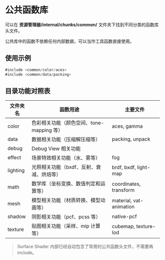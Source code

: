 # 公共函数库

可以在 **资源管理器/internal/chunks/common/** 文件夹下找到不同分类的函数库头文件。

公共库中的函数不依赖任何内部数据，可以当作工具函数直接使用。

## 使用示例

```ts
#include <common/color/aces>
#include <common/data/packing>
```

## 目录功能对照表

| 文件夹名 | 函数用途                               | 主要文件
| -------- | ---------------------------------------- | ----
| color    | 色彩相关功能（颜色空间、tone-mapping 等） | aces, gamma
| data     | 数据相关功能（压缩解压缩等）             | packing, unpack
| debug    | Debug View 相关功能                       |
| effect   | 场景特效相关功能（水、雾等）             | fog
| lighting | 光照相关功能（bxdf、反射、衰减、烘焙等） | brdf, bxdf, light-map
| math     | 数学库（坐标变换、数值判定和运算等）     | coordinates, transform
| mesh     | 模型相关功能（材质转换、模型动画等）     | material, vat-animation
| shadow   | 阴影相关功能（pcf、pcss 等）        | native-pcf
| texture  | 贴图相关功能（采样、mip 计算等）          | cubemap, texture-lod

> Surface Shader 内部已经自动包含了常用的公共函数头文件，不需要再 include。
